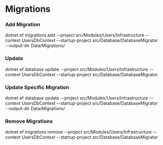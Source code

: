 # Migrations

### Add Migration
dotnet ef migrations add <Migration> --project src/Modules/Users/Infrastructure --context UsersDbContext --startup-project src/Database/DatabaseMigrator  --output-dir Data/Migrations/

### Update
dotnet ef database update --project src/Modules/Users/Infrastructure --context UsersDbContext --startup-project src/Database/DatabaseMigrator

### Update Specific Migration
dotnet ef database update <Migration> --project src/Modules/Users/Infrastructure --context UsersDbContext --startup-project src/Database/DatabaseMigrator  --output-dir Data/Migrations/

### Remove Migrations
dotnet ef migrations remove --project src/Modules/Users/Infrastructure --context UsersDbContext --startup-project src/Database/DatabaseMigrator